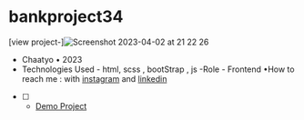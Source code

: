 # bankproject34
[view project-]![Screenshot 2023-04-02 at 21 22 26](https://user-images.githubusercontent.com/120978791/229370577-bbe33719-a15a-40ac-8c4e-df1b73532135.png)
- Chaatyo • 2023
- Technologies Used - html, scss , bootStrap , js
-Role - Frontend
•How to reach me : with [instagram](https://www.instagram.com/erfan_hesaraki_web) and [linkedin](https://www.linkedin.com/in/erfan-hesaraki-)
- [ ] - [Demo Project](https://erfanhesaraki.github.io/bankproject34/)
